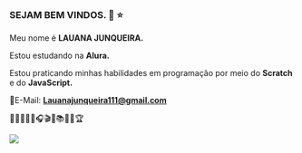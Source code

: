 ### SEJAM BEM VINDOS. 🖤 ⭐

Meu nome é **LAUANA JUNQUEIRA.**

Estou estudando na **Alura.**

Estou praticando minhas habilidades em programação por meio do **Scratch** e do **JavaScript.**

💌E-Mail: **Lauanajunqueira111@gmail.com**

🧠🎨🧶🔮🎤🎧🎬📸📚💵🥇🏆

![](https://media1.tenor.com/m/0JrWOSVHuOIAAAAC/riddlevan-ahs.gif)
